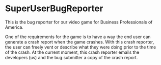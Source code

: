 # SuperUserBugReporter
This is the bug reporter for our video game for Business Professionals of America.

One of the requirements for the game is to have a way the end user can generate a crash report when the game crashes.
With this crash reporter, the user can freely vent or describe what they were doing prior to the time of the crash.
At the current moment, this crash reporter emails the developers (us) and the bug submitter a copy of the crash report.

